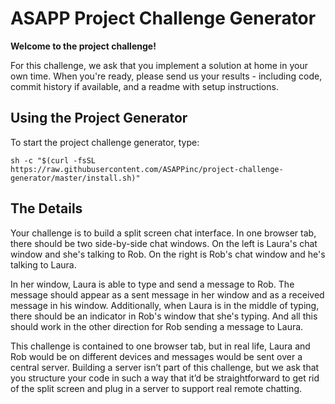 # ASAPP Project Challenge Generator

**Welcome to the project challenge!**

For this challenge, we ask that you implement a solution at home in your own time. When you're ready, please send us your results - including code, commit history if available, and a readme with setup instructions.


## Using the Project Generator

To start the project challenge generator, type:

```
sh -c "$(curl -fsSL https://raw.githubusercontent.com/ASAPPinc/project-challenge-generator/master/install.sh)"
```

## The Details

Your challenge is to build a split screen chat interface. In one browser tab, there should be two side-by-side chat windows. On the left is Laura's chat window and she's talking to Rob. On the right is Rob's chat window and he's talking to Laura.

In her window, Laura is able to type and send a message to Rob. The message should appear as a sent message in her window and as a received message in his window. Additionally, when Laura is in the middle of typing, there should be an indicator in Rob's window that she's typing. And all this should work in the other direction for Rob sending a message to Laura.

This challenge is contained to one browser tab, but in real life, Laura and Rob would be on different devices and messages would be sent over a central server. Building a server isn’t part of this challenge, but we ask that you structure your code in such a way that it’d be straightforward to get rid of the split screen and plug in a server to support real remote chatting.
